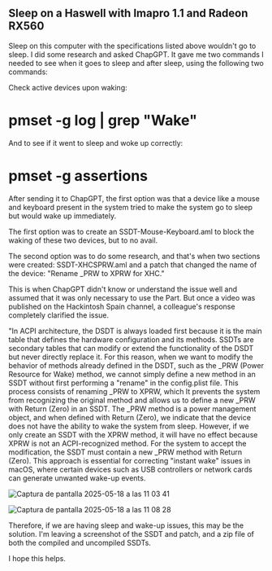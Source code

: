 ## Sleep on a Haswell with Imapro 1.1 and Radeon RX560

Sleep on this computer with the specifications listed above wouldn't go to sleep. I did some research and asked ChapGPT. It gave me two commands I needed to see when it goes to sleep and after sleep, using the following two commands:

Check active devices upon waking:

# pmset -g log | grep "Wake"

And to see if it went to sleep and woke up correctly:

# pmset -g assertions

After sending it to ChapGPT, the first option was that a device like a mouse and keyboard present in the system tried to make the system go to sleep but 
would wake up immediately.

The first option was to create an SSDT-Mouse-Keyboard.aml to block the waking of these two devices, but to no avail.

The second option was to do some research, and that's when two sections were created: SSDT-XHCSPRW.aml and a patch that changed the name of the device: "Rename _PRW to XPRW for XHC."

This is when ChapGPT didn't know or understand the issue well and assumed that it was only necessary to use the Part. But once a video was published on the Hackintosh Spain channel, a colleague's response completely clarified the issue.

"In ACPI architecture, the DSDT is always loaded first because it is the main table that defines the hardware configuration and its methods. SSDTs are secondary tables that can modify or extend the functionality of the DSDT but never directly replace it. For this reason, when we want to modify the behavior of methods already defined in the DSDT, such as the _PRW (Power Resource for Wake) method, we cannot simply define a new method in an SSDT without first performing a "rename" in the ⁠config.plist file. This process consists of renaming _PRW to XPRW, which It prevents the system from recognizing the original method and allows us to define a new _PRW with ⁠Return (Zero)⁠ in an SSDT. The _PRW method is a power management object, and when defined with ⁠Return (Zero)⁠, we indicate that the device does not have the ability to wake the system from sleep. However, if we only create an SSDT with the XPRW method, it will have no effect because XPRW is not an ACPI-recognized method. For the system to accept the modification, the SSDT must contain a new _PRW method with ⁠Return (Zero). This approach is essential for correcting "instant wake" issues in macOS, where certain devices such as USB controllers or network cards can generate unwanted wake-up events.

![Captura de pantalla 2025-05-18 a las 11 03 41](https://github.com/user-attachments/assets/e5f26fee-7822-4b9e-9f50-146b746cd978)

![Captura de pantalla 2025-05-18 a las 11 08 28](https://github.com/user-attachments/assets/6d37f0a3-b3fd-4e5a-b988-c0d596911523)





Therefore, if we are having sleep and wake-up issues, this may be the solution. I'm leaving a screenshot of the SSDT and patch, and a zip file of both the compiled and uncompiled SSDTs.

I hope this helps.
